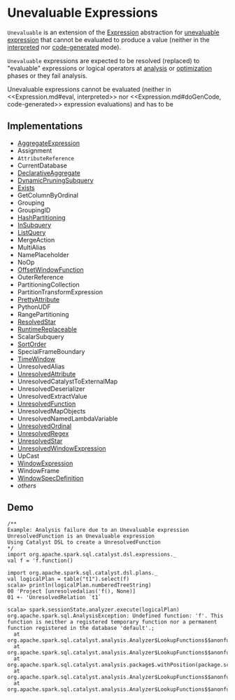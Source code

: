 # Unevaluable Expressions

`Unevaluable` is an extension of the [Expression](Expression.md) abstraction for [unevaluable expression](#implementations) that cannot be evaluated to produce a value (neither in the [interpreted](Expression.md#eval) nor [code-generated](Expression.md#doGenCode) mode).

`Unevaluable` expressions are expected to be resolved (replaced) to "evaluable" expressions or logical operators at [analysis](../QueryExecution.md#analyzed) or [optimization](../QueryExecution.md#optimizedPlan) phases or they fail analysis.

Unevaluable expressions cannot be evaluated (neither in <<Expression.md#eval, interpreted>> nor <<Expression.md#doGenCode, code-generated>> expression evaluations) and has to be  

## Implementations

* [AggregateExpression](AggregateExpression.md)
* Assignment
* `AttributeReference`
* CurrentDatabase
* [DeclarativeAggregate](DeclarativeAggregate.md)
* [DynamicPruningSubquery](DynamicPruningSubquery.md)
* [Exists](Exists.md)
* GetColumnByOrdinal
* Grouping
* GroupingID
* [HashPartitioning](HashPartitioning.md)
* [InSubquery](InSubquery.md)
* [ListQuery](ListQuery.md)
* MergeAction
* MultiAlias
* NamePlaceholder
* NoOp
* [OffsetWindowFunction](OffsetWindowFunction.md)
* OuterReference
* PartitioningCollection
* PartitionTransformExpression
* [PrettyAttribute](PrettyAttribute.md)
* PythonUDF
* RangePartitioning
* [ResolvedStar](ResolvedStar.md)
* [RuntimeReplaceable](RuntimeReplaceable.md)
* ScalarSubquery
* [SortOrder](SortOrder.md)
* SpecialFrameBoundary
* [TimeWindow](TimeWindow.md)
* UnresolvedAlias
* [UnresolvedAttribute](UnresolvedAttribute.md)
* UnresolvedCatalystToExternalMap
* UnresolvedDeserializer
* UnresolvedExtractValue
* [UnresolvedFunction](UnresolvedFunction.md)
* UnresolvedMapObjects
* UnresolvedNamedLambdaVariable
* [UnresolvedOrdinal](UnresolvedOrdinal.md)
* [UnresolvedRegex](UnresolvedRegex.md)
* [UnresolvedStar](UnresolvedStar.md)
* [UnresolvedWindowExpression](UnresolvedWindowExpression.md)
* UpCast
* [WindowExpression](WindowExpression.md)
* WindowFrame
* [WindowSpecDefinition](WindowSpecDefinition.md)
* _others_

## Demo

```text
/**
Example: Analysis failure due to an Unevaluable expression
UnresolvedFunction is an Unevaluable expression
Using Catalyst DSL to create a UnresolvedFunction
*/
import org.apache.spark.sql.catalyst.dsl.expressions._
val f = 'f.function()

import org.apache.spark.sql.catalyst.dsl.plans._
val logicalPlan = table("t1").select(f)
scala> println(logicalPlan.numberedTreeString)
00 'Project [unresolvedalias('f(), None)]
01 +- 'UnresolvedRelation `t1`

scala> spark.sessionState.analyzer.execute(logicalPlan)
org.apache.spark.sql.AnalysisException: Undefined function: 'f'. This function is neither a registered temporary function nor a permanent function registered in the database 'default'.;
  at org.apache.spark.sql.catalyst.analysis.Analyzer$LookupFunctions$$anonfun$apply$15$$anonfun$applyOrElse$49.apply(Analyzer.scala:1198)
  at org.apache.spark.sql.catalyst.analysis.Analyzer$LookupFunctions$$anonfun$apply$15$$anonfun$applyOrElse$49.apply(Analyzer.scala:1198)
  at org.apache.spark.sql.catalyst.analysis.package$.withPosition(package.scala:48)
  at org.apache.spark.sql.catalyst.analysis.Analyzer$LookupFunctions$$anonfun$apply$15.applyOrElse(Analyzer.scala:1197)
  at org.apache.spark.sql.catalyst.analysis.Analyzer$LookupFunctions$$anonfun$apply$15.applyOrElse(Analyzer.scala:1195)
```
